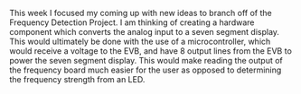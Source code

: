 This week I focused my coming up with new ideas to branch off of the Frequency Detection Project. I am thinking of 
creating a hardware component which converts the analog input to a seven segment display. This would ultimately be done with the use of a microcontroller, which would receive a voltage to the EVB, and have 8 output lines from the EVB to power the seven segment display. This would make reading the output of the frequency board much easier for the user as opposed to determining the frequency strength from an LED.

